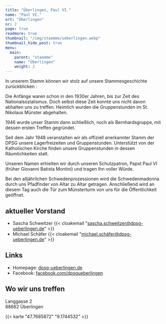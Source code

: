```yaml
---
title: "Überlingen, Paul VI."
name: "Paul VI."
ort: "Überlingen"
nr: 2
page: true
readmore: true
thumbnail: "/img/staemme/ueberlingen.webp"
thumbnail_hide_post: true
menu:
  main:
    parent: "staemme"
    name: "Überlingen"
    weight: 2
---
```

In unserem Stamm können wir stolz auf unsere Stammesgeschichte zurückblicken :

Die Anfänge waren schon in den 1930er Jahren, bis zur Zeit des Nationalsozialismus. Doch selbst diese Zeit konnte uns nicht davon abhalten uns zu treffen. Heimlich wurden die Gruppenstunden im St. Nikolaus Münster abgehalten.

1946 wurde unser Stamm dann schließlich, noch als Bernhardsgruppe, mit dessen ersten Treffen gegründet.

Seit dem Jahr 1948 veranstalten wir als offiziell anerkannter Stamm der DPSG unsere Lagerfreizeiten und Gruppenstunden. Unterstützt von der Katholischen Kirche finden unsere Gruppenstunden in dessen Räumlichkeiten statt.

Unseren Namen erhielten wir durch unseren Schutzpatron, Papst Paul VI (früher Giovanni Batista Montini) und tragen Ihn voller Würde.

Bei den alljährlichen Schwedenprozessionen wird die Schwedenmadonna durch uns Pfadfinder von Altar zu Altar getragen. Anschließend wird an diesem Tag auch die Tür zum Münsterturm von uns für die Öffentlichkeit geöffnet.

## aktueller Vorstand

* Sascha Schweitzer {{< cloakemail "sascha.schweitzer@dpsg-ueberlingen.de" >}}  
* Michael Schäfer {{< cloakemail "michael.schäfer@dpsg-ueberlingen.de" >}}

## Links

* Homepage: [dpsg-ueberlingen.de](http://dpsg-ueberlingen.de)
* Facebook: [facebook.com/dpsgueberlingen](https://www.facebook.com/dpsgueberlingen)

## Wo wir uns treffen

Langgasse 2  
88662 Überlingen  

{{< karte "47.7685872" "9.1744532" >}}
